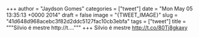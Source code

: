 
+++
author = "Jaydson Gomes"
categories = ["tweet"]
date = "Mon May 05 13:35:13 +0000 2014"
draft = false
image = "{TWEET_IMAGE}"
slug = "41d648d968acebc3f82d2ddc5127fac10cb3ebfa"
tags = ["tweet"]
title = """Silvio é mestre http://t...."""
+++
Silvio é mestre http://t.co/80Tj8gkaxy
